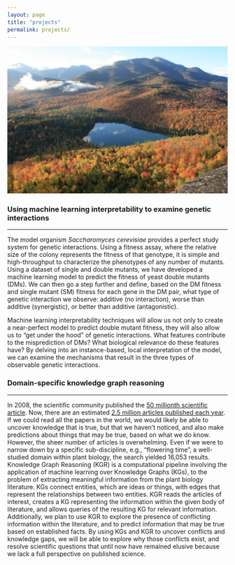 ```yaml
---
layout: page
title: "projects"
permalink: projects/
---
```

![Picture of Heart Lake from the summit of Mount Jo in the Adirondacks](../images/MtJo.JPG)

### Using machine learning interpretability to examine genetic interactions
----------
The model organism *Saccharomyces cerevisiae* provides a perfect study system for genetic interactions. Using a fitness assay, where the relative size of the colony represents the fitness of that genotype, it is simple and high-throughput to characterize the phenotypes of any number of mutants. Using a dataset of single and double mutants, we have developed a machine learning model to predict the fitness of yeast double mutants (DMs). We can then go a step further and define, based on the DM fitness and single mutant (SM) fitness for each gene in the DM pair, what type of genetic interaction we observe: additive (no interaction), worse than additive (synergistic), or better than additive (antagonistic).<br>

Machine learning interpretability techniques will allow us not only to create a near-perfect model to predict double mutant fitness, they will also allow us to “get under the hood” of genetic interactions. What features contribute to the misprediction of DMs? What biological relevance do these features have? By delving into an instance-based, local interpretation of the model, we can examine the mechanisms that result in the three types of observable genetic interactions. 

### Domain-specific knowledge graph reasoning
---------
In 2008, the scientific community published the [50 millionth scientific article](https://onlinelibrary.wiley.com/doi/abs/10.1087/20100308). Now, there are an estimated [2.5 million articles published each year](https://digitalcommons.unl.edu/scholcom/9/). If we could read all the papers in the world, we would likely be able to uncover knowledge that is true, but that we haven’t noticed, and also make predictions about things that may be true, based on what we do know. However, the sheer number of articles is overwhelming. Even if we were to narrow down by a specific sub-discipline, e.g., “flowering time”, a well-studied domain within plant biology, the search yielded 16,053 results. Knowledge Graph Reasoning (KGR) is a computational pipeline involving the application of machine learning over Knowledge Graphs (KGs), to the problem of extracting meaningful information from the plant biology literature. KGs connect entities, which are ideas or things, with edges that represent the relationships between two entities. KGR reads the articles of interest, creates a KG representing the information within the given body of literature, and allows queries of the resulting KG for relevant information. Additionally, we plan to use KGR to explore the presence of conflicting information within the literature, and to predict information that may be true based on established facts. By using KGs and KGR to uncover conflicts and knowledge gaps, we will be able to explore why those conflicts exist, and resolve scientific questions that until now have remained elusive because we lack a full perspective on published science. 

